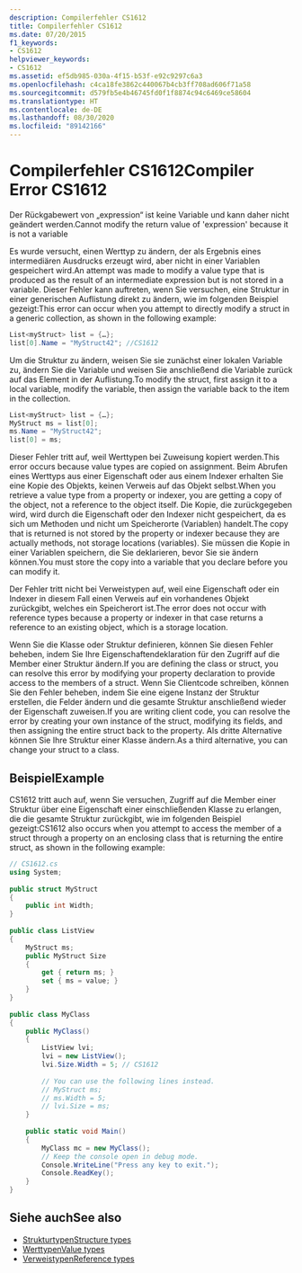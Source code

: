 ```yaml
---
description: Compilerfehler CS1612
title: Compilerfehler CS1612
ms.date: 07/20/2015
f1_keywords:
- CS1612
helpviewer_keywords:
- CS1612
ms.assetid: ef5db985-030a-4f15-b53f-e92c9297c6a3
ms.openlocfilehash: c4ca18fe3862c440067b4cb3ff708ad606f71a58
ms.sourcegitcommit: d579fb5e4b46745fd0f1f8874c94c6469ce58604
ms.translationtype: HT
ms.contentlocale: de-DE
ms.lasthandoff: 08/30/2020
ms.locfileid: "89142166"
---
```

# <a name="compiler-error-cs1612"></a><span data-ttu-id="02a82-103">Compilerfehler CS1612</span><span class="sxs-lookup"><span data-stu-id="02a82-103">Compiler Error CS1612</span></span>
<span data-ttu-id="02a82-104">Der Rückgabewert von „expression“ ist keine Variable und kann daher nicht geändert werden.</span><span class="sxs-lookup"><span data-stu-id="02a82-104">Cannot modify the return value of 'expression' because it is not a variable</span></span>  
  
 <span data-ttu-id="02a82-105">Es wurde versucht, einen Werttyp zu ändern, der als Ergebnis eines intermediären Ausdrucks erzeugt wird, aber nicht in einer Variablen gespeichert wird.</span><span class="sxs-lookup"><span data-stu-id="02a82-105">An attempt was made to modify a value type that is produced as the result of an intermediate expression but is not stored in a variable.</span></span> <span data-ttu-id="02a82-106">Dieser Fehler kann auftreten, wenn Sie versuchen, eine Struktur in einer generischen Auflistung direkt zu ändern, wie im folgenden Beispiel gezeigt:</span><span class="sxs-lookup"><span data-stu-id="02a82-106">This error can occur when you attempt to directly modify a struct in a generic collection, as shown in the following example:</span></span>  
  
```csharp  
List<myStruct> list = {…};  
list[0].Name = "MyStruct42"; //CS1612  
```  
  
 <span data-ttu-id="02a82-107">Um die Struktur zu ändern, weisen Sie sie zunächst einer lokalen Variable zu, ändern Sie die Variable und weisen Sie anschließend die Variable zurück auf das Element in der Auflistung.</span><span class="sxs-lookup"><span data-stu-id="02a82-107">To modify the struct, first assign it to a local variable, modify the variable, then assign the variable back to the item in the collection.</span></span>  
  
```csharp  
List<myStruct> list = {…};  
MyStruct ms = list[0];  
ms.Name = "MyStruct42";  
list[0] = ms;  
```  
  
 <span data-ttu-id="02a82-108">Dieser Fehler tritt auf, weil Werttypen bei Zuweisung kopiert werden.</span><span class="sxs-lookup"><span data-stu-id="02a82-108">This error occurs because value types are copied on assignment.</span></span> <span data-ttu-id="02a82-109">Beim Abrufen eines Werttyps aus einer Eigenschaft oder aus einem Indexer erhalten Sie eine Kopie des Objekts, keinen Verweis auf das Objekt selbst.</span><span class="sxs-lookup"><span data-stu-id="02a82-109">When you retrieve a value type from a property or indexer, you are getting a copy of the object, not a reference to the object itself.</span></span> <span data-ttu-id="02a82-110">Die Kopie, die zurückgegeben wird, wird durch die Eigenschaft oder den Indexer nicht gespeichert, da es sich um Methoden und nicht um Speicherorte (Variablen) handelt.</span><span class="sxs-lookup"><span data-stu-id="02a82-110">The copy that is returned is not stored by the property or indexer because they are actually methods, not storage locations (variables).</span></span> <span data-ttu-id="02a82-111">Sie müssen die Kopie in einer Variablen speichern, die Sie deklarieren, bevor Sie sie ändern können.</span><span class="sxs-lookup"><span data-stu-id="02a82-111">You must store the copy into a variable that you declare before you can modify it.</span></span>  
  
 <span data-ttu-id="02a82-112">Der Fehler tritt nicht bei Verweistypen auf, weil eine Eigenschaft oder ein Indexer in diesem Fall einen Verweis auf ein vorhandenes Objekt zurückgibt, welches ein Speicherort ist.</span><span class="sxs-lookup"><span data-stu-id="02a82-112">The error does not occur with reference types because a property or indexer in that case returns a reference to an existing object, which is a storage location.</span></span>  
  
 <span data-ttu-id="02a82-113">Wenn Sie die Klasse oder Struktur definieren, können Sie diesen Fehler beheben, indem Sie Ihre Eigenschaftendeklaration für den Zugriff auf die Member einer Struktur ändern.</span><span class="sxs-lookup"><span data-stu-id="02a82-113">If you are defining the class or struct, you can resolve this error by modifying your property declaration to provide access to the members of a struct.</span></span> <span data-ttu-id="02a82-114">Wenn Sie Clientcode schreiben, können Sie den Fehler beheben, indem Sie eine eigene Instanz der Struktur erstellen, die Felder ändern und die gesamte Struktur anschließend wieder der Eigenschaft zuweisen.</span><span class="sxs-lookup"><span data-stu-id="02a82-114">If you are writing client code, you can resolve the error by creating your own instance of the struct, modifying its fields, and then assigning the entire struct back to the property.</span></span> <span data-ttu-id="02a82-115">Als dritte Alternative können Sie Ihre Struktur einer Klasse ändern.</span><span class="sxs-lookup"><span data-stu-id="02a82-115">As a third alternative, you can change your struct to a class.</span></span>  
  
## <a name="example"></a><span data-ttu-id="02a82-116">Beispiel</span><span class="sxs-lookup"><span data-stu-id="02a82-116">Example</span></span>  
 <span data-ttu-id="02a82-117">CS1612 tritt auch auf, wenn Sie versuchen, Zugriff auf die Member einer Struktur über eine Eigenschaft einer einschließenden Klasse zu erlangen, die die gesamte Struktur zurückgibt, wie im folgenden Beispiel gezeigt:</span><span class="sxs-lookup"><span data-stu-id="02a82-117">CS1612 also occurs when you attempt to access the member of a struct through a property on an enclosing class that is returning the entire struct, as shown in the following example:</span></span>  
  
```csharp  
// CS1612.cs  
using System;  
  
public struct MyStruct  
{  
    public int Width;  
}  
  
public class ListView  
{  
    MyStruct ms;  
    public MyStruct Size  
    {  
        get { return ms; }  
        set { ms = value; }  
    }  
}  
  
public class MyClass  
{  
    public MyClass()  
    {  
        ListView lvi;  
        lvi = new ListView();  
        lvi.Size.Width = 5; // CS1612  
  
        // You can use the following lines instead.  
        // MyStruct ms;  
        // ms.Width = 5;  
        // lvi.Size = ms;
    }  
  
    public static void Main()
    {  
        MyClass mc = new MyClass();  
        // Keep the console open in debug mode.  
        Console.WriteLine("Press any key to exit.");  
        Console.ReadKey();
    }  
}  
```  
  
## <a name="see-also"></a><span data-ttu-id="02a82-118">Siehe auch</span><span class="sxs-lookup"><span data-stu-id="02a82-118">See also</span></span>

- [<span data-ttu-id="02a82-119">Strukturtypen</span><span class="sxs-lookup"><span data-stu-id="02a82-119">Structure types</span></span>](../builtin-types/struct.md)
- [<span data-ttu-id="02a82-120">Werttypen</span><span class="sxs-lookup"><span data-stu-id="02a82-120">Value types</span></span>](../builtin-types/value-types.md)
- [<span data-ttu-id="02a82-121">Verweistypen</span><span class="sxs-lookup"><span data-stu-id="02a82-121">Reference types</span></span>](../keywords/reference-types.md)
